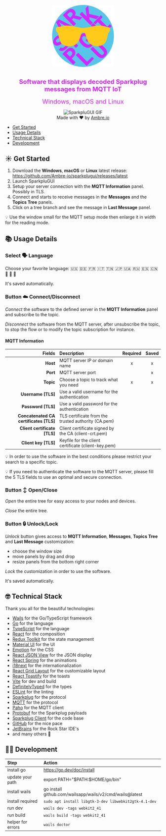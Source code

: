 <p align="center">
    <img src="frontend/src/assets/images/appicon.png" width="200" />
</p>
<h3 align=center>
   <div style="color: #D724FF; padding-top: 10px; font-size: 20px">Software that displays decoded Sparkplug messages from MQTT IoT</div>
</h3>
<p align="center">
   <span style="color: #D724FF; font-size: 20px">Windows, macOS and Linux</span>
</p>
<p align="center">
   <img src="./build/sparplugui.gif" alt="SparkpluGUI GIF" width="667"/>
    <br/>
    Made with ❤️ by <a href="https://ambre.io/">Ambre.io</a>
</p>

- [Get Started](#-get-started)
- [Usage Details](#-usage-details)
- [Technical Stack](#-technical-stack)
- [Development](#-development)

## ☀️ Get Started

1. Download the **Windows**, **macOS** or **Linux** latest
   release: https://github.com/Ambre-io/sparkplugui/releases/latest
2. Launch SparkpluGUI
3. Setup your server connection with the **MQTT Information** panel. Possibly in TLS.
4. Connect and starts to receive messages in the **Messages** and the **Topics Tree** panels.
5. Click on a tree branch and see the message in **Last Message** panel.

💡 Use the window small for the MQTT setup mode then enlarge it in width for the reading mode.

## 📚 Usage Details

### Select 🗣️ Language

Choose your favorite language:  🇺🇸 🇩🇪 🇫🇷 🇮🇹 🇹🇳 🇯🇵 🇺🇦 🇷🇺 🇪🇸 🇨🇳 🏴󠁣󠁮󠀶󠀵󠁿 🏴󠁺󠁡󠁮󠁬󠁿 🏴󠁩󠁲󠀱󠀶󠁿

It's saved automatically.

### Button ☁️ Connect/Disconnect

*Connect* the software to the defined server in the **MQTT Information** panel and subscribe to the topic.

*Disconnect* the software from the MQTT server, after unsubscribe the topic,
to stop the flow or to modify the topic subscription for instance.

#### MQTT Information

|                                 Fields | Description                                          | Required | Saved |
|---------------------------------------:|:-----------------------------------------------------|:--------:|:-----:|
|                               **Host** | MQTT server IP or domain name                        |    x     |   x   |
|                               **Port** | MQTT server port                                     |          |   x   |
|                              **Topic** | Choose a topic to track what you need                |    x     |   x   |
|                    **Username  [TLS]** | Use a valid username for the authentication          |          |       |
|                     **Password [TLS]** | Use a valid password for the authentication          |          |       |
| **Concatenated CA certificates [TLS]** | TLS certificate from the trusted authority (CA.pem)  |          |       |
|           **Client certificate [TLS]** | Client certificate signed by the CA (client-crt.pem) |          |       |
|                   **Client key [TLS]** | Keyfile for the client certificate (client-key.pem)  |          |       |

💡 In order to use the software in the best conditions please restrict your search to a specific topic.

💡 If you need to authenticate the software to the MQTT server, please fill the 5 TLS fields to use an optimal and
secure connection.

### Button ↕️ Open/Close

*Open* the entire tree for easy access to your nodes and devices.

*Close* the entire tree.

### Button 🔒 Unlock/Lock

*Unlock* button gives access to **MQTT Information**, **Messages**, **Topics Tree** and **Last Message** customization:

- choose the window size
- move panels by drag and drop
- resize panels from the bottom right corner

*Lock* the customization in order to use the software.

It's saved automatically.

## 🤓 Technical Stack

Thank you all for the beautiful technologies:

- [Wails](https://wails.app/) for the Go/TypeScript framework
- [Go](https://golang.org/) for the language
- [TypeScript](https://www.typescriptlang.org/) for the language
- [React](https://reactjs.org/) for the composition
- [Redux Toolkit](https://redux-toolkit.js.org/) for the state management
- [Material UI](https://material-ui.com/) for the UI
- [Emotion](https://emotion.sh/docs/introduction) for the CSS
- [React JSON View](https://raw.githack.com/uiwjs/react-json-view/v1-docs/index.html) for the JSON display
- [React Spring](https://www.react-spring.io/) for the animations
- [i18next](https://www.i18next.com/) for the internationalization
- [React Grid Layout](https://github.com/react-grid-layout/react-grid-layout) for the customizable layout
- [React Toastify](https://fkhadra.github.io/react-toastify/introduction/) for the toasts
- [Vite](https://www.npmjs.com/package/@vitejs/plugin-react) for dev and build
- [DefinitelyTyped](https://github.com/DefinitelyTyped/DefinitelyTyped) for the types
- [ESLint](https://eslint.org/) for the linting
- [Sparkplug](https://www.cirrus-link.com/) for the protocol
- [MQTT](https://mqtt.org/) for the protocol
- [Paho](https://github.com/eclipse/paho.mqtt.golang) for the MQTT client
- [Protobuf](https://pkg.go.dev/google.golang.org/protobuf) for the Sparkplug payloads
- [Sparkplug Client](https://github.com/weekaung/sparkplugb-client) for the code base
- [GitHub](https://github.com) for the nice pace
- [JetBrains](https://www.jetbrains.com/) for the Rock Star IDE's
- and many others 🙏

## 👨‍💻 Development

| Step              | Action                                                   |
|:------------------|:---------------------------------------------------------| 
| install go        | https://go.dev/doc/install                               |
| update your path  | export PATH="\$PATH:$HOME/go/bin"                        |
| install wails     | go install github.com/wailsapp/wails/v2/cmd/wails@latest |
| install required  | `sudo apt install libgtk-3-dev libwebkit2gtk-4.1-dev`    |
| run dev           | `wails dev -tags webkit2_41`                             |
| run build         | `wails build -tags webkit2_41`                           |
| helper for errors | `wails doctor`                                           |
